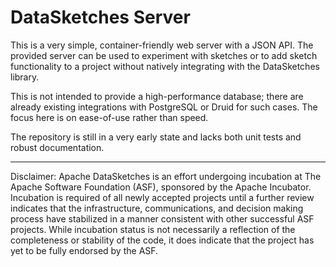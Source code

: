 # DataSketches Server
This is a very simple, container-friendly web server with a JSON API. The provided
server can be used to experiment with sketches or to add sketch functionality to a
project without natively integrating with the DataSketches library.

This is not intended to provide a high-performance database; there are already
existing integrations with PostgreSQL or Druid for such cases. The focus here 
is on ease-of-use rather than speed.

The repository is still in a very early state and lacks both unit tests and
robust documentation.

----

Disclaimer: Apache DataSketches is an effort undergoing incubation at The Apache
Software Foundation (ASF), sponsored by the Apache Incubator. Incubation is required
of all newly accepted projects until a further review indicates that the infrastructure,
communications, and decision making process have stabilized in a manner consistent
with other successful ASF projects. While incubation status is not necessarily a
reflection of the completeness or stability of the code, it does indicate that the
project has yet to be fully endorsed by the ASF.